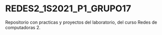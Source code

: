 # REDES2_1S2021_P1_GRUPO17
Repositorio con practicas y proyectos del laboratorio, del curso Redes de computadoras 2.
